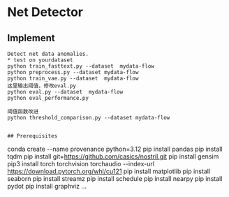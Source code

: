 # Net Detector

## Implement
```
Detect net data anomalies. 
* test on yourdataset
python train_fasttext.py --dataset  mydata-flow
python preprocess.py --dataset mydata-flow
python train_vae.py --dataset  mydata-flow
这里输出阈值，修改eval.py
python eval.py --dataset  mydata-flow
python eval_performance.py

阈值函数改进
python threshold_comparison.py --dataset mydata-flow
```

```

## Prerequisites

```
conda create --name provenance python=3.12
pip install pandas
pip install tqdm
pip install git+https://github.com/casics/nostril.git
pip install gensim
pip3 install torch torchvision torchaudio --index-url https://download.pytorch.org/whl/cu121
pip install matplotlib
pip install seaborn
pip install streamz
pip install schedule
pip install nearpy
pip install pydot
pip install graphviz
...
```
